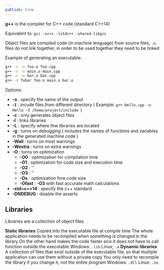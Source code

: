 ```yaml
---
publish: true
---
```

__g++__ is the compiler for C++ code (standard C++14)

Equivalent to: `gcc -xc++ -lstdc++ -shared-libgcc`

Object files are compiled code (in machine lenguage) from source files, `.o` files do not link together, in order to be used together they need to be linked

Example of generating an executable:
```bash
g++ -c -o foo.o foo.cpp 
g++ -c -o main.o main.cpp 
g++ -c -o bar.o bar.cpp 
g++ -o fubar foo.o main.o bar.o
```

Options: 
+ __-o__ : specify the name of the output
+ __-`I`__ : incude files from different directory ( Example: `g++ Hello.cpp -o Hello -I /home/project/include `)
+ __-c__ : only generates object files
+ __-l__ : links libraries
+ __-L__ : specify where thw libraries are located
+ __-g__ : turns on debugging ( includes the names of functions and variables in the generated machine code )
+ __-Wall__ : turns on most warnings
+ __-Wextra__ : turns on extra warnings
+ __-O__ : turns on optimization
	+ __-O0__ : optimization for compilation time
	+ __-O1__ : optimization for code size and execution time
	+ __-O2__ : ''
	+ __-O3__ : ''
	+ __-Os__ : optimization fore code size
	+ __-Ofast__ : __-O3__ with fast accurate math calculations
+ __-std=c++14__ : specify the c++ standard
+ __-DNDEBUG__ : disable the asserts

## Libraries

Libraries are a collection of object files

__Static libraries__
	Copied into the executable file at compile time
	The whole application needs to be recompiled when something is changed in the library 
	On the other hand makes the code faster sice it does not have to call function outside the executable
	Windows: `.lib`
	Linux; `.a`
__Dynamic libraries__ 
	A collection of files that exist outside of the executable file, so that multiple application can use them without a private copy 
	You only need to recompile the library if you change it, not the entire program
	Windows: `.dll`
	Linux: `.so`